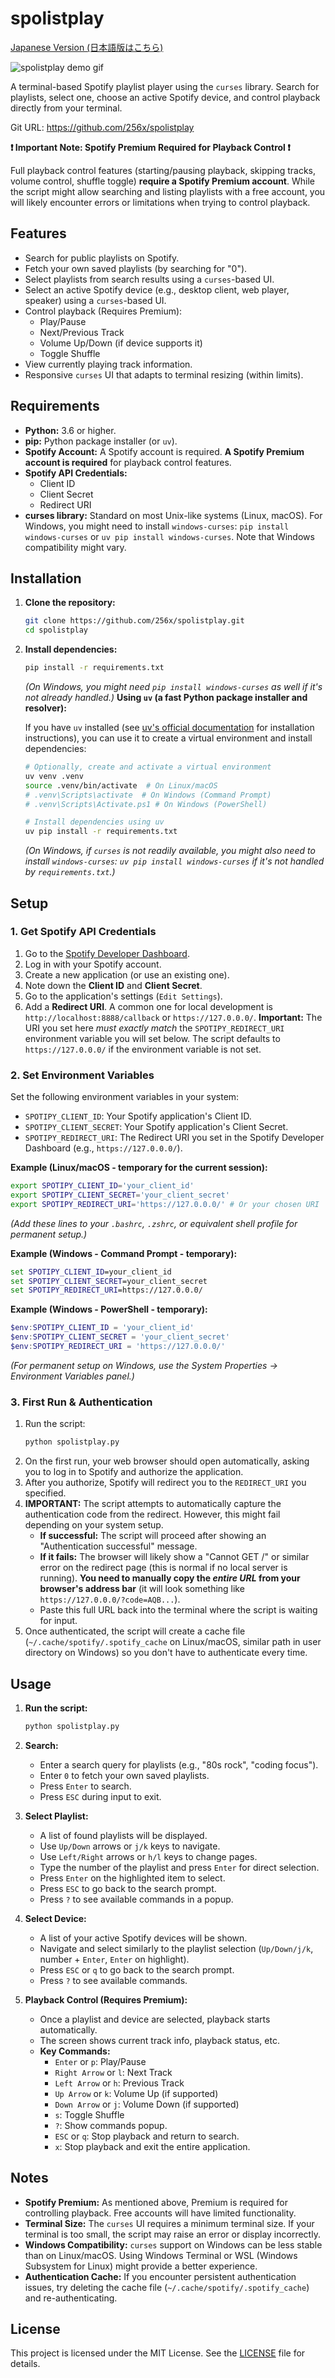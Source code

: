 # spolistplay

[Japanese Version (日本語版はこちら)](README_jp.md)

![spolistplay demo gif](https://github.com/user-attachments/assets/26c22414-2cb2-4e26-a5db-219ecaf04398)

A terminal-based Spotify playlist player using the `curses` library. Search for playlists, select one, choose an active Spotify device, and control playback directly from your terminal.

Git URL: https://github.com/256x/spolistplay

**❗ Important Note: Spotify Premium Required for Playback Control ❗**

Full playback control features (starting/pausing playback, skipping tracks, volume control, shuffle toggle) **require a Spotify Premium account**. While the script might allow searching and listing playlists with a free account, you will likely encounter errors or limitations when trying to control playback.

## Features

*   Search for public playlists on Spotify.
*   Fetch your own saved playlists (by searching for "0").
*   Select playlists from search results using a `curses`-based UI.
*   Select an active Spotify device (e.g., desktop client, web player, speaker) using a `curses`-based UI.
*   Control playback (Requires Premium):
    *   Play/Pause
    *   Next/Previous Track
    *   Volume Up/Down (if device supports it)
    *   Toggle Shuffle
*   View currently playing track information.
*   Responsive `curses` UI that adapts to terminal resizing (within limits).

## Requirements

 *   **Python:** 3.6 or higher.
 *   **pip:** Python package installer (or `uv`).
 *   **Spotify Account:** A Spotify account is required. **A Spotify Premium account is required** for playback control features.
 *   **Spotify API Credentials:**
     *   Client ID
     *   Client Secret
     *   Redirect URI
 *   **curses library:** Standard on most Unix-like systems (Linux, macOS). For Windows, you might need to install `windows-curses`: `pip install windows-curses` or `uv pip install windows-curses`. Note that Windows compatibility might vary.

## Installation

1.  **Clone the repository:**
    ```bash
    git clone https://github.com/256x/spolistplay.git
    cd spolistplay
    ```

2.  **Install dependencies:**
    ```bash
    pip install -r requirements.txt
    ```
    *(On Windows, you might need `pip install windows-curses` as well if it's not already handled.)*
    **Using `uv` (a fast Python package installer and resolver):**

    If you have `uv` installed (see [uv's official documentation](https://github.com/astral-sh/uv) for installation instructions), you can use it to create a virtual environment and install dependencies:
    ```bash
    # Optionally, create and activate a virtual environment
    uv venv .venv
    source .venv/bin/activate  # On Linux/macOS
    # .venv\Scripts\activate  # On Windows (Command Prompt)
    # .venv\Scripts\Activate.ps1 # On Windows (PowerShell)

    # Install dependencies using uv
    uv pip install -r requirements.txt
    ```
    *(On Windows, if `curses` is not readily available, you might also need to install `windows-curses`: `uv pip install windows-curses` if it's not handled by `requirements.txt`.)*

## Setup

### 1. Get Spotify API Credentials

1.  Go to the [Spotify Developer Dashboard](https://developer.spotify.com/dashboard/).
2.  Log in with your Spotify account.
3.  Create a new application (or use an existing one).
4.  Note down the **Client ID** and **Client Secret**.
5.  Go to the application's settings (`Edit Settings`).
6.  Add a **Redirect URI**. A common one for local development is `http://localhost:8888/callback` or `https://127.0.0.0/`. **Important:** The URI you set here *must exactly match* the `SPOTIPY_REDIRECT_URI` environment variable you will set below. The script defaults to `https://127.0.0.0/` if the environment variable is not set.

### 2. Set Environment Variables

Set the following environment variables in your system:

*   `SPOTIPY_CLIENT_ID`: Your Spotify application's Client ID.
*   `SPOTIPY_CLIENT_SECRET`: Your Spotify application's Client Secret.
*   `SPOTIPY_REDIRECT_URI`: The Redirect URI you set in the Spotify Developer Dashboard (e.g., `https://127.0.0.0/`).

**Example (Linux/macOS - temporary for the current session):**

```bash
export SPOTIPY_CLIENT_ID='your_client_id'
export SPOTIPY_CLIENT_SECRET='your_client_secret'
export SPOTIPY_REDIRECT_URI='https://127.0.0.0/' # Or your chosen URI
```

*(Add these lines to your `.bashrc`, `.zshrc`, or equivalent shell profile for permanent setup.)*

**Example (Windows - Command Prompt - temporary):**

```cmd
set SPOTIPY_CLIENT_ID=your_client_id
set SPOTIPY_CLIENT_SECRET=your_client_secret
set SPOTIPY_REDIRECT_URI=https://127.0.0.0/
```

**Example (Windows - PowerShell - temporary):**

```powershell
$env:SPOTIPY_CLIENT_ID = 'your_client_id'
$env:SPOTIPY_CLIENT_SECRET = 'your_client_secret'
$env:SPOTIPY_REDIRECT_URI = 'https://127.0.0.0/'
```

*(For permanent setup on Windows, use the System Properties -> Environment Variables panel.)*

### 3. First Run & Authentication

1.  Run the script:
    ```bash
    python spolistplay.py
    ```
2.  On the first run, your web browser should open automatically, asking you to log in to Spotify and authorize the application.
3.  After you authorize, Spotify will redirect you to the `REDIRECT_URI` you specified.
4.  **IMPORTANT:** The script attempts to automatically capture the authentication code from the redirect. However, this might fail depending on your system setup.
    *   **If successful:** The script will proceed after showing an "Authentication successful" message.
    *   **If it fails:** The browser will likely show a "Cannot GET /" or similar error on the redirect page (this is normal if no local server is running). **You need to manually copy the *entire URL* from your browser's address bar** (it will look something like `https://127.0.0.0/?code=AQB...`).
    *   Paste this full URL back into the terminal where the script is waiting for input.
5.  Once authenticated, the script will create a cache file (`~/.cache/spotify/.spotify_cache` on Linux/macOS, similar path in user directory on Windows) so you don't have to authenticate every time.

## Usage

1.  **Run the script:**
    ```bash
    python spolistplay.py
    ```

2.  **Search:**
    *   Enter a search query for playlists (e.g., "80s rock", "coding focus").
    *   Enter `0` to fetch your own saved playlists.
    *   Press `Enter` to search.
    *   Press `ESC` during input to exit.

3.  **Select Playlist:**
    *   A list of found playlists will be displayed.
    *   Use `Up/Down` arrows or `j/k` keys to navigate.
    *   Use `Left/Right` arrows or `h/l` keys to change pages.
    *   Type the number of the playlist and press `Enter` for direct selection.
    *   Press `Enter` on the highlighted item to select.
    *   Press `ESC` to go back to the search prompt.
    *   Press `?` to see available commands in a popup.

4.  **Select Device:**
    *   A list of your active Spotify devices will be shown.
    *   Navigate and select similarly to the playlist selection (`Up/Down/j/k`, number + `Enter`, `Enter` on highlight).
    *   Press `ESC` or `q` to go back to the search prompt.
    *   Press `?` to see available commands.

5.  **Playback Control (Requires Premium):**
    *   Once a playlist and device are selected, playback starts automatically.
    *   The screen shows current track info, playback status, etc.
    *   **Key Commands:**
        *   `Enter` or `p`: Play/Pause
        *   `Right Arrow` or `l`: Next Track
        *   `Left Arrow` or `h`: Previous Track
        *   `Up Arrow` or `k`: Volume Up (if supported)
        *   `Down Arrow` or `j`: Volume Down (if supported)
        *   `s`: Toggle Shuffle
        *   `?`: Show commands popup.
        *   `ESC` or `q`: Stop playback and return to search.
        *   `x`: Stop playback and exit the entire application.

## Notes

*   **Spotify Premium:** As mentioned above, Premium is required for controlling playback. Free accounts will have limited functionality.
*   **Terminal Size:** The `curses` UI requires a minimum terminal size. If your terminal is too small, the script may raise an error or display incorrectly.
*   **Windows Compatibility:** `curses` support on Windows can be less stable than on Linux/macOS. Using Windows Terminal or WSL (Windows Subsystem for Linux) might provide a better experience.
*   **Authentication Cache:** If you encounter persistent authentication issues, try deleting the cache file (`~/.cache/spotify/.spotify_cache`) and re-authenticating.

## License

This project is licensed under the MIT License. See the [LICENSE](LICENSE) file for details.

